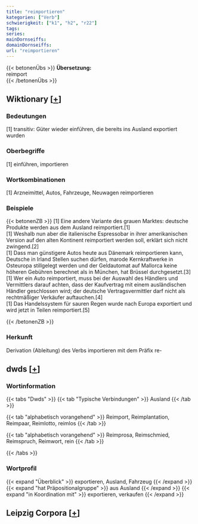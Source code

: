 ```yaml
---
title: "reimportieren"
kategorien: ["Verb"]
schwierigkeit: ["k1", "h2", "r22"]
tags:
series:
mainDornseiffs:
domainDornseiffs:
url: "reimportieren"
---
```


{{< betonenÜbs >}}
**Übersetzung:**  
reimport  
{{< /betonenÜbs >}}

## Wiktionary [[+](https://de.wiktionary.org/wiki/reimportieren)]

### Bedeutungen
[1] transitiv: Güter wieder einführen, die bereits ins Ausland exportiert wurden  

### Oberbegriffe
[1] einführen, importieren  

### Wortkombinationen
[1] Arzneimittel, Autos, Fahrzeuge, Neuwagen reimportieren  

### Beispiele
{{< betonenZB >}}
[1] Eine andere Variante des grauen Marktes: deutsche Produkte werden aus dem Ausland reimportiert.[1]  
[1] Weshalb nun aber die italienische Espressobar in ihrer amerikanischen Version auf den alten Kontinent reimportiert werden soll, erklärt sich nicht zwingend.[2]  
[1] Dass man günstigere Autos heute aus Dänemark reimportieren kann, Deutsche in Irland Stellen suchen dürfen, marode Kernkraftwerke in Osteuropa stillgelegt werden und der Geldautomat auf Mallorca keine höheren Gebühren berechnet als in München, hat Brüssel durchgesetzt.[3]  
[1] Wer ein Auto reimportiert, muss bei der Auswahl des Händlers und Vermittlers darauf achten, dass der Kaufvertrag mit einem ausländischen Händler geschlossen wird; der deutsche Vertragsvermittler darf nicht als rechtmäßiger Verkäufer auftauchen.[4]  
[1] Das Handelssystem für sauren Regen wurde nach Europa exportiert und wird jetzt in Teilen reimportiert.[5]  

{{< /betonenZB >}}
### Herkunft
Derivation (Ableitung) des Verbs importieren mit dem Präfix re-  



## dwds [[+](https://www.dwds.de/wb/reimportieren)]

### Wortinformation
{{< tabs "Dwds" >}}
{{< tab "Typische Verbindungen" >}}
Ausland
{{< /tab >}}

{{< tab "alphabetisch vorangehend" >}}
Reimport, Reimplantation, Reimpaar, Reimlotto, reimlos
{{< /tab >}}

{{< tab "alphabetisch vorangehend" >}}
Reimprosa, Reimschmied, Reimspruch, Reimwort, rein
{{< /tab >}}

{{< /tabs >}}

### Wortprofil
{{< expand "Überblick" >}} exportieren, Ausland, Fahrzeug {{< /expand >}}
{{< expand "hat Präpositionalgruppe" >}} aus Ausland {{< /expand >}}
{{< expand "in Koordination mit" >}} exportieren, verkaufen {{< /expand >}}

## Leipzig Corpora [[+](https://corpora.uni-leipzig.de/en/res?word=reimportieren&corpusId=deu_newscrawl-public_2018)]

